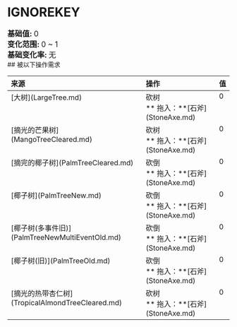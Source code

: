 # IGNOREKEY  
  
<div style="font-size:1.2em"><b>基础值: </b> 0 </div>  
<div style="font-size:1.2em"><b>变化范围: </b> 0 ~ 1 </div>  
<div style="font-size:1.2em"><b>基础变化率: </b> 无 </div>  
## 被以下操作需求  
<style>
        .table0781 th,td{
            text-align:left;
            vertical-align:top;
        }
        </style><table class="table table-bordered table0781" data-toggle="table"  ><thead style=""><tr ><th  style=""  >来源</th><th  style=""  >操作</th><th  style=""  data-sortable="true"  >值</th></tr></thead><tr ><td  style=""  >[大树](LargeTree.md)</td><td  style=""  >砍树<br>** 拖入：**[石斧](StoneAxe.md)</td><td  style=""  >0</td></tr><tr ><td  style=""  >[摘光的芒果树](MangoTreeCleared.md)</td><td  style=""  >砍树<br>** 拖入：**[石斧](StoneAxe.md)</td><td  style=""  >0</td></tr><tr ><td  style=""  >[摘完的椰子树](PalmTreeCleared.md)</td><td  style=""  >砍倒<br>** 拖入：**[石斧](StoneAxe.md)</td><td  style=""  >0</td></tr><tr ><td  style=""  >[椰子树](PalmTreeNew.md)</td><td  style=""  >砍倒<br>** 拖入：**[石斧](StoneAxe.md)</td><td  style=""  >0</td></tr><tr ><td  style=""  >[椰子树(多事件旧)](PalmTreeNewMultiEventOld.md)</td><td  style=""  >砍倒<br>** 拖入：**[石斧](StoneAxe.md)</td><td  style=""  >0</td></tr><tr ><td  style=""  >[椰子树(旧)](PalmTreeOld.md)</td><td  style=""  >砍倒<br>** 拖入：**[石斧](StoneAxe.md)</td><td  style=""  >0</td></tr><tr ><td  style=""  >[摘光的热带杏仁树](TropicalAlmondTreeCleared.md)</td><td  style=""  >砍树<br>** 拖入：**[石斧](StoneAxe.md)</td><td  style=""  >0</td></tr></tbody></table>  
  


<script>document.title="IGNOREKEY - 卡牌生存百科 Card Survival Wiki";</script>